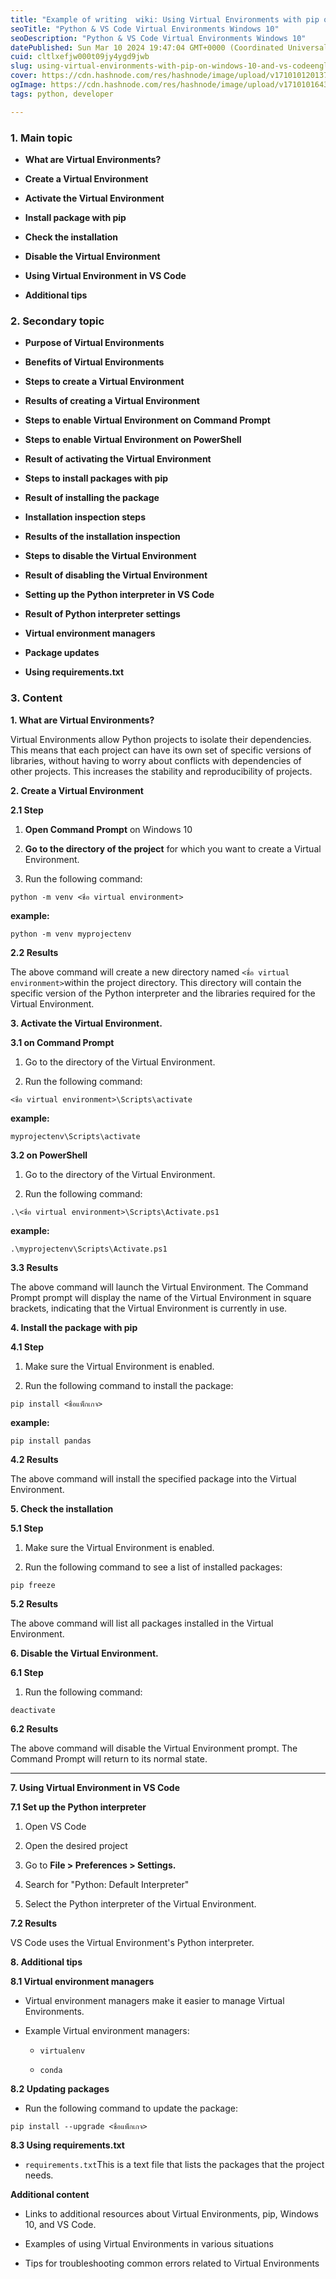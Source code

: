 ```yaml
---
title: "Example of writing  wiki: Using Virtual Environments with pip on Windows 10 and VS Code(English)"
seoTitle: "Python & VS Code Virtual Environments Windows 10"
seoDescription: "Python & VS Code Virtual Environments Windows 10"
datePublished: Sun Mar 10 2024 19:47:04 GMT+0000 (Coordinated Universal Time)
cuid: cltlxefjw000t09jy4ygd9jwb
slug: using-virtual-environments-with-pip-on-windows-10-and-vs-codeenglish
cover: https://cdn.hashnode.com/res/hashnode/image/upload/v1710101201378/a8560080-6777-4674-be93-c2bd8b2a9684.png
ogImage: https://cdn.hashnode.com/res/hashnode/image/upload/v1710101643148/9cc36e61-5728-4556-a8da-8852d6f8726a.png
tags: python, developer

---
```


### **1\. Main topic**

* **What are Virtual Environments?**
    
* **Create a Virtual Environment**
    
* **Activate the Virtual Environment**
    
* **Install package with pip**
    
* **Check the installation**
    
* **Disable the Virtual Environment**
    
* **Using Virtual Environment in VS Code**
    
* **Additional tips**
    

### **2\. Secondary topic**

* **Purpose of Virtual Environments**
    
* **Benefits of Virtual Environments**
    
* **Steps to create a Virtual Environment**
    
* **Results of creating a Virtual Environment**
    
* **Steps to enable Virtual Environment on Command Prompt**
    
* **Steps to enable Virtual Environment on PowerShell**
    
* **Result of activating the Virtual Environment**
    
* **Steps to install packages with pip**
    
* **Result of installing the package**
    
* **Installation inspection steps**
    
* **Results of the installation inspection**
    
* **Steps to disable the Virtual Environment**
    
* **Result of disabling the Virtual Environment**
    
* **Setting up the Python interpreter in VS Code**
    
* **Result of Python interpreter settings**
    
* **Virtual environment managers**
    
* **Package updates**
    
* **Using requirements.txt**
    

### **3\. Content**

**1\. What are Virtual Environments?**

Virtual Environments allow Python projects to isolate their dependencies. This means that each project can have its own set of specific versions of libraries, without having to worry about conflicts with dependencies of other projects. This increases the stability and reproducibility of projects.

**2\. Create a Virtual Environment**

**2.1 Step**

1. **Open Command Prompt** on Windows 10
    
2. **Go to the directory of the project** for which you want to create a Virtual Environment.
    
3. Run the following command:
    

```plaintext
python -m venv <ชื่อ virtual environment>
```

**example:**

```plaintext
python -m venv myprojectenv
```

**2.2 Results**

The above command will create a new directory named `<ชื่อ virtual environment>`within the project directory. This directory will contain the specific version of the Python interpreter and the libraries required for the Virtual Environment.

**3\. Activate the Virtual Environment.**

**3.1 on Command Prompt**

1. Go to the directory of the Virtual Environment.
    
2. Run the following command:
    

```plaintext
<ชื่อ virtual environment>\Scripts\activate
```

**example:**

```plaintext
myprojectenv\Scripts\activate
```

**3.2 on PowerShell**

1. Go to the directory of the Virtual Environment.
    
2. Run the following command:
    

```plaintext
.\<ชื่อ virtual environment>\Scripts\Activate.ps1
```

**example:**

```plaintext
.\myprojectenv\Scripts\Activate.ps1
```

**3.3 Results**

The above command will launch the Virtual Environment. The Command Prompt prompt will display the name of the Virtual Environment in square brackets, indicating that the Virtual Environment is currently in use.

**4\. Install the package with pip**

**4.1 Step**

1. Make sure the Virtual Environment is enabled.
    
2. Run the following command to install the package:
    

```plaintext
pip install <ชื่อแพ็กเกจ>
```

**example:**

```plaintext
pip install pandas
```

**4.2 Results**

The above command will install the specified package into the Virtual Environment.

**5\. Check the installation**

**5.1 Step**

1. Make sure the Virtual Environment is enabled.
    
2. Run the following command to see a list of installed packages:
    

```plaintext
pip freeze
```

**5.2 Results**

The above command will list all packages installed in the Virtual Environment.

**6\. Disable the Virtual Environment.**

**6.1 Step**

1. Run the following command:
    

```plaintext
deactivate
```

**6.2 Results**

The above command will disable the Virtual Environment prompt. The Command Prompt will return to its normal state.

---

**7\. Using Virtual Environment in VS Code**

**7.1 Set up the Python interpreter**

1. Open VS Code
    
2. Open the desired project
    
3. Go to **File &gt; Preferences &gt; Settings.**
    
4. Search for "Python: Default Interpreter"
    
5. Select the Python interpreter of the Virtual Environment.
    

**7.2 Results**

VS Code uses the Virtual Environment's Python interpreter.

**8\. Additional tips**

**8.1 Virtual environment managers**

* Virtual environment managers make it easier to manage Virtual Environments.
    
* Example Virtual environment managers:
    
    * `virtualenv`
        
    * `conda`
        

**8.2 Updating packages**

* Run the following command to update the package:
    

```plaintext
pip install --upgrade <ชื่อแพ็กเกจ>
```

**8.3 Using requirements.txt**

* `requirements.txt`This is a text file that lists the packages that the project needs.
    

**Additional content**

* Links to additional resources about Virtual Environments, pip, Windows 10, and VS Code.
    
* Examples of using Virtual Environments in various situations
    
* Tips for troubleshooting common errors related to Virtual Environments